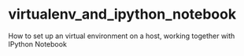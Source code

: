 virtualenv_and_ipython_notebook
===============================

How to set up an virtual environment  on a host, working together with IPython Notebook
